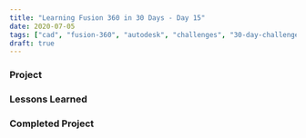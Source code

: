 ```yaml
---
title: "Learning Fusion 360 in 30 Days - Day 15"
date: 2020-07-05
tags: ["cad", "fusion-360", "autodesk", "challenges", "30-day-challenge", "fusion-360-in-30"]
draft: true
---
```

### Project

### Lessons Learned

### Completed Project

